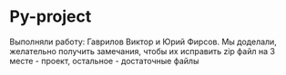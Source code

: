 # Py-project
Выполняли работу: Гаврилов Виктор и Юрий Фирсов. Мы доделали, желательно получить замечания, чтобы их исправить
zip файл на 3 месте - проект, остальное - достаточные файлы
